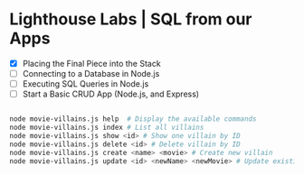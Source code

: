 # Lighthouse Labs | SQL from our Apps

* [X] Placing the Final Piece into the Stack
* [ ] Connecting to a Database in Node.js
* [ ] Executing SQL Queries in Node.js
* [ ] Start a Basic CRUD App (Node.js, and Express)

```sh

node movie-villains.js help  # Display the available commands
node movie-villains.js index # List all villains
node movie-villains.js show <id> # Show one villain by ID
node movie-villains.js delete <id> # Delete villain by ID
node movie-villains.js create <name> <movie> # Create new villain
node movie-villains.js update <id> <newName> <newMovie> # Update existing villain

```

